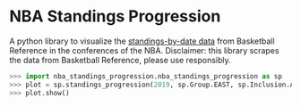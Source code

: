 # NBA Standings Progression

A python library to visualize the [standings-by-date data](https://www.basketball-reference.com/leagues/NBA_2019_standings_by_date_eastern_conference.html)
from Basketball Reference in the conferences of the NBA.
Disclaimer: this library scrapes the data from Basketball Reference, please use responsibly.

```python
>>> import nba_standings_progression.nba_standings_progression as sp
>>> plot = sp.standings_progression(2019, sp.Group.EAST, sp.Inclusion.ALL)
>>> plot.show()
```
